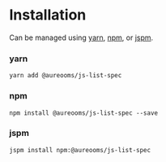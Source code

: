 # Installation

Can be managed using
[yarn](https://yarnpkg.com/en/docs),
[npm](https://docs.npmjs.com),
or [jspm](https://jspm.org/docs).


### yarn
```terminal
yarn add @aureooms/js-list-spec
```

### npm
```terminal
npm install @aureooms/js-list-spec --save
```

### jspm
```terminal
jspm install npm:@aureooms/js-list-spec
```
